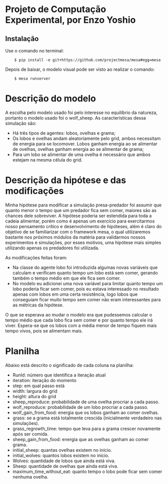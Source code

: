 # Projeto de Computação Experimental, por Enzo Yoshio

## Instalação

Use o comando no terminal:

```
    $ pip install -e git+https://github.com/projectmesa/mesa#egg=mesa

```

Depois de baixar, o modelo visual pode ser visto ao realizar o comando:

```
    $ mesa runserver
```

# Descrição do modelo 

A escolha pelo modelo usado foi pelo interesse no equilíbrio da natureza, portanto o modelo usado foi o wolf_sheep. As características dessa simulação são:

- Há três tipos de agentes: lobos, ovelhas e grama;
- Os lobos e ovelhas andam aleatoriamente pelo grid, ambos necessitam de energia para se locomover. Lobos ganham energia ao se alimentar de ovelhas, ovelhas ganham energia ao se alimentar de grama;
- Para um lobo se alimentar de uma ovelha é necessário que ambos estejam na mesma célula do grid.

# Descrição da hipótese e das modificações

Minha hipótese para modificar a simulação presa-predador foi assumir que quanto menor o tempo que um predador fica sem comer, maiores são as chances dele sobreviver. A hipótese poderia ser estendida para toda a cadeia alimentar, porém como é apenas um exercício para exercitarmos nosso pensamento crítico e desenvolvimento de hipóteses, além é claro do objetivo de se familiarizar com o framework mesa, o qual utilizaremos bastante nos próximos módulos da matéria para validarmos nossos experimentos e simulações, por esses motivos, uma hipótese mais simples utilizando apenas os predadores foi utilizada.

As modificações feitas foram:

 - Na classe do agente lobo foi introduzida algumas novas variáveis que calculam e verificam quanto tempo um lobo está sem comer, gerando também o tempo médio em que ele fica sem comer.
 - No modelo eu adicionei uma nova variável para limitar quanto tempo um lobo poderia ficar sem comer, pois eu estava interessado no resultado apenas com lobos em uma certa resistência, logo lobos que conseguiam ficar muito tempo sem comer não eram interessantes para as métricas da hipótese.

O que se esperava ao mudar o modelo era que pudessemos calcular o tempo médio que cada lobo fica sem comer e por quanto tempo ele irá viver. Espera-se que os lobos com a média menor de tempo fiquem mais tempo vivos, pois se alimentam mais.

# Planilha

Abaixo está descrito o significado de cada coluna na planilha:

 - RunId: número que identifica a iteração atual
 - iteration: iteração do momento
 - step: em qual passo está
 - width: largura do grid
 - height: altura do grid
 - sheep_reproduce: probabilidade de uma ovelha procriar a cada passo.
 - wolf_reproduce: probabilidade de um lobo procriar a cada passo.
 - wolf_gain_from_food: energia que os lobos ganham ao comer ovelhas.
 - grass: se a grama está totalmente crescida (inicialmente verdadeiro nas simulações).
 - grass_regrowth_time: tempo que leva para a grama crescer novamente após ser comida.
 - sheep_gain_from_food: energia que as ovelhas ganham ao comer grama.
 - initial_sheep: quantas ovelhas existem no início.
 - initial_wolves: quantos lobos existem no início.
 - Wolves: quantidade de lobos que ainda está viva.
 - Sheep: quantidade de ovelhas que ainda está viva.
 - maximum_time_without_eat: quanto tempo o lobo pode ficar sem comer nenhuma ovelha.
